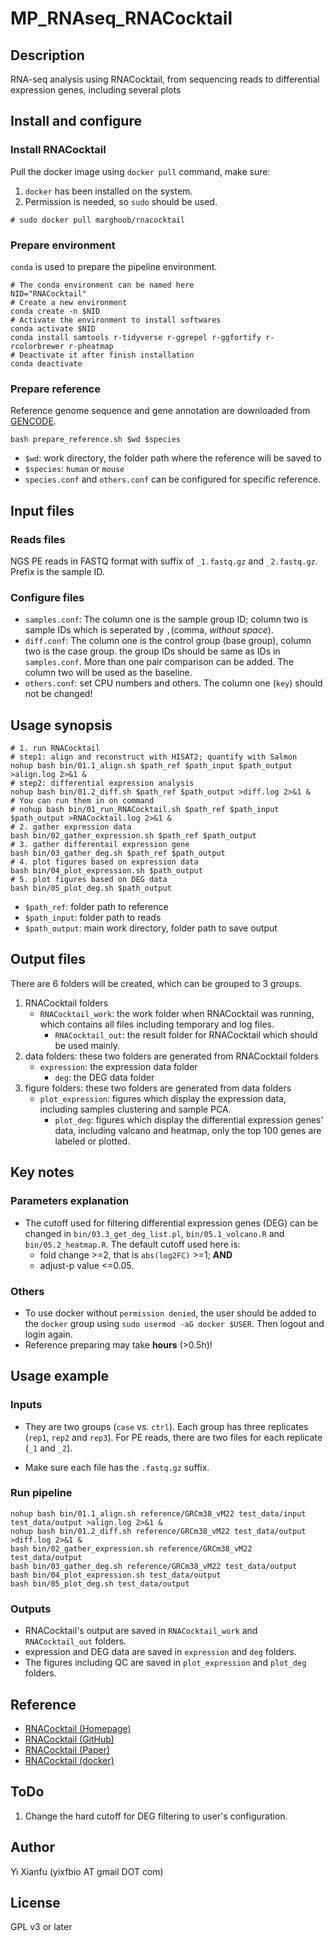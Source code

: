 # MP_RNAseq_RNACocktail

## Description

RNA-seq analysis using RNACocktail, from sequencing reads to differential expression genes, including several plots

## Install and configure

### Install RNACocktail

Pull the docker image using `docker pull` command, make sure:

1. `docker` has been installed on the system.
2. Permission is needed, so `sudo` should be used.

```shell
# sudo docker pull marghoob/rnacocktail
```

### Prepare environment

`conda` is used to prepare the pipeline environment.

```shell
# The conda environment can be named here
NID="RNACocktail"
# Create a new environment
conda create -n $NID
# Activate the environment to install softwares
conda activate $NID
conda install samtools r-tidyverse r-ggrepel r-ggfortify r-rcolorbrewer r-pheatmap
# Deactivate it after finish installation
conda deactivate
```

### Prepare reference

Reference genome sequence and gene annotation are downloaded from [GENCODE](https://www.gencodegenes.org/).

```shell
bash prepare_reference.sh $wd $species
```
* `$wd`: work directory, the folder path where the reference will be saved to
* `$species`: `human` or `mouse`
* `species.conf` and `others.conf` can be configured for specific reference.

## Input files

### Reads files

NGS PE reads in FASTQ format with suffix of  `_1.fastq.gz` and `_2.fastq.gz`. Prefix is the sample ID.

### Configure files

* `samples.conf`: The column one is the sample group ID; column two is sample IDs which is seperated by `,`(comma, *without space*).
* `diff.conf`: The column one is the control group (base group), column two is the case group. the group IDs should be same as IDs in `samples.conf`. More than one pair comparison can be added. The column two will be used as the baseline.
* `others.conf`: set CPU numbers and others. The column one (`key`) should not be changed!

## Usage synopsis

```shell
# 1. run RNACocktail
# step1: align and reconstruct with HISAT2; quantify with Salmon 
nohup bash bin/01.1_align.sh $path_ref $path_input $path_output >align.log 2>&1 &
# step2: differential expression analysis
nohup bash bin/01.2_diff.sh $path_ref $path_output >diff.log 2>&1 &
# You can run them in on command
# nohup bash bin/01_run_RNACocktail.sh $path_ref $path_input $path_output >RNACocktail.log 2>&1 & 
# 2. gather expression data
bash bin/02_gather_expression.sh $path_ref $path_output
# 3. gather differentail expression gene
bash bin/03_gather_deg.sh $path_ref $path_output
# 4. plot figures based on expression data
bash bin/04_plot_expression.sh $path_output
# 5. plot figures based on DEG data
bash bin/05_plot_deg.sh $path_output
```

* `$path_ref`: folder path to reference
* `$path_input`: folder path to reads
* `$path_output`: main work directory, folder path to save output

## Output files

There are 6 folders will be created, which can be grouped to 3 groups.

1. RNACocktail folders
   	* `RNACocktail_work`: the work folder when RNACocktail was running, which contains all files including temporary and log files.
      	* `RNACocktail_out`: the result folder for RNACocktail which should be used mainly.
2. data folders: these two folders are generated from RNACocktail folders
   	* `expression`: the expression data folder
      	* `deg`: the DEG data folder
3. figure folders: these two folders are generated from data folders
   	* `plot_expression`: figures which display the expression data, including samples clustering and sample PCA.
      	* `plot_deg`: figures which display the differential expression genes' data, including valcano and heatmap, only the top 100 genes are labeled or plotted.

## Key notes

### Parameters explanation

* The cutoff used for filtering differential expression genes (DEG) can be changed in `bin/03.3_get_deg_list.pl`, `bin/05.1_volcano.R` and `bin/05.2_heatmap.R`. The default cutoff used here is:
  	* fold change >=2, that is `abs(log2FC)` >=1; **AND**
  	* adjust-p value <=0.05.

### Others

* To use docker without `permission denied`, the user should be added to the `docker` group using `sudo usermod -aG docker $USER`. Then logout and login again.
* Reference preparing may take **hours** (>0.5h)!

## Usage example

### Inputs

* They are two groups (`case` vs. `ctrl`). Each group has three replicates (`rep1`, `rep2` and `rep3`). For PE reads, there are two files for each replicate (`_1` and `_2`). 

* Make sure each file has the `.fastq.gz` suffix.

### Run pipeline

```shell
nohup bash bin/01.1_align.sh reference/GRCm38_vM22 test_data/input test_data/output >align.log 2>&1 &
nohup bash bin/01.2_diff.sh reference/GRCm38_vM22 test_data/output >diff.log 2>&1 &
bash bin/02_gather_expression.sh reference/GRCm38_vM22 test_data/output
bash bin/03_gather_deg.sh reference/GRCm38_vM22 test_data/output
bash bin/04_plot_expression.sh test_data/output
bash bin/05_plot_deg.sh test_data/output
```

### Outputs

* RNACocktail's output are saved in `RNACocktail_work` and `RNACocktail_out` folders.
* expression and DEG data are saved in `expression` and `deg` folders.
* The figures including QC are saved in `plot_expression`  and `plot_deg` folders.

## Reference

* [RNACocktail (Homepage)](https://bioinform.github.io/rnacocktail/)
* [RNACocktail (GitHub)](https://github.com/bioinform/rnacocktail)
* [RNACocktail (Paper)](https://www.nature.com/articles/s41467-017-00050-4)
* [RNACocktail (docker)](https://hub.docker.com/r/marghoob/rnacocktail)

## ToDo

1. Change the hard cutoff for DEG filtering to user's configuration.

## Author

Yi Xianfu (yixfbio AT gmail DOT com)

## License

GPL v3 or later